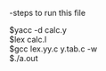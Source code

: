 -steps to run this file<br>


$yacc -d calc.y<br>
$lex calc.l<br>
$gcc lex.yy.c y.tab.c -w<br>
$./a.out<br>
